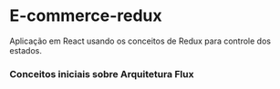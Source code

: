 # E-commerce-redux
Aplicação em React  usando os conceitos de Redux para controle dos estados.

### Conceitos iniciais sobre Arquitetura Flux


